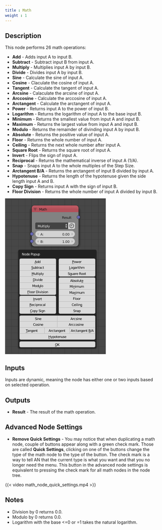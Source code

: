 ```yaml
---
title : Math
weight : 1
---
```


## Description

This node performs 26 math operations:

- **Add** - Adds input A to input B.
- **Subtract** - Subtract input B from input A.
- **Multiply** - Multiplies input A by input B.
- **Divide** - Divides input A by input B.
- **Sine** - Calculate the sine of input A.
- **Cosine** - Claculate the cosine of input A.
- **Tangent** - Calculate the tangent of input A.
- **Arcsine** - Calaculate the arcsine of input A.
- **Arccosine** - Calculate the arccosine of input A.
- **Arctangent** - Calculate the arctangent of input A.
- **Power** - Returns input A to the power of input B.
- **Logarithm** - Returns the logarithm of input A to the base input
    B.
- **Minimum** - Returns the smallest value from input A and input B.
- **Maximum** - Returns the largest value from input A and input B.
- **Modulo** - Returns the remainder of divinding input A by input B.
- **Absolute** - Returns the positive value of input A.
- **Floor** - Returns the whole number of input A.
- **Ceiling** - Returns the next whole number after input A.
- **Square Root** - Returns the square root of input A.
- **Invert** - Flips the sign of input A.
- **Reciprocal** - Returns the mathematical inverse of input A (1/A).
- **Snap** - Snaps input A to the whole multiples of the Step Size.
- **Arctangent B/A** - Returns the arctangent of input B divided by
    input A.
- **Hypotenuse** - Returns the length of the hypotenuse given the side
    length input A and B.
- **Copy Sign** - Returns input A with the sign of input B.
- **Floor Division** - Returns the whole number of input A divided by
    input B.

![image](math_node.png)

## Inputs

Inputs are dynamic, meaning the node has either one or two inputs based
on selected operation.

## Outputs

- **Result** - The result of the math operation.

## Advanced Node Settings

- **Remove Quick Settings** - You may notice that when duplicating a
    math node, couple of buttons appear along with a green check mark.
    Those are called **Quick Settings**, clicking on one of the buttons
    change the type of the math node to the type of the button. The
    check mark is a way to tell AN that the current type is what you
    want and that you no longer need the menu. This button in the
    advanced node settings is equivalent to pressing the check mark for
    all math nodes in the node tree.

{{< video math_node_quick_settings.mp4 >}}

## Notes

- Division by 0 returns 0.0.
- Modulo by 0 returns 0.0.
- Logarithm with the base \<=0 or =1 takes the natural logarithm.
